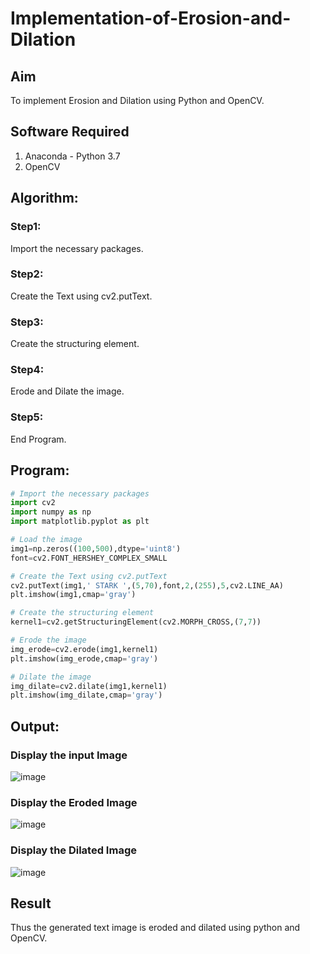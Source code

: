 # Implementation-of-Erosion-and-Dilation
## Aim
To implement Erosion and Dilation using Python and OpenCV.
## Software Required
1. Anaconda - Python 3.7
2. OpenCV
## Algorithm:
### Step1:
Import the necessary packages.

### Step2:
Create the Text using cv2.putText.

### Step3:
Create the structuring element.

### Step4:
Erode and Dilate the image.

### Step5:
End Program.

## Program:

``` Python
# Import the necessary packages
import cv2
import numpy as np
import matplotlib.pyplot as plt

# Load the image
img1=np.zeros((100,500),dtype='uint8')
font=cv2.FONT_HERSHEY_COMPLEX_SMALL

# Create the Text using cv2.putText
cv2.putText(img1,' STARK ',(5,70),font,2,(255),5,cv2.LINE_AA)
plt.imshow(img1,cmap='gray')

# Create the structuring element
kernel1=cv2.getStructuringElement(cv2.MORPH_CROSS,(7,7))

# Erode the image
img_erode=cv2.erode(img1,kernel1)
plt.imshow(img_erode,cmap='gray')

# Dilate the image
img_dilate=cv2.dilate(img1,kernel1)
plt.imshow(img_dilate,cmap='gray')

```
## Output:

### Display the input Image
![image](https://user-images.githubusercontent.com/75236145/169695788-aba69df4-6ca3-4351-8660-00982a9c41fd.png)

### Display the Eroded Image
![image](https://user-images.githubusercontent.com/75236145/169695806-da54ae26-3b7b-4352-b8bf-81c798386e95.png)

### Display the Dilated Image
![image](https://user-images.githubusercontent.com/75236145/169695819-e8d0d1df-2d91-4ef8-b05e-f8ccb595f8c6.png)


## Result
Thus the generated text image is eroded and dilated using python and OpenCV.

